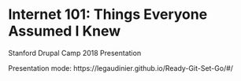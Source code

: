 <h1>Internet 101: Things Everyone Assumed I Knew</h1>

<p>Stanford Drupal Camp 2018 Presentation</p>
<p>Presentation mode: https://legaudinier.github.io/Ready-Git-Set-Go/#/ </p>
